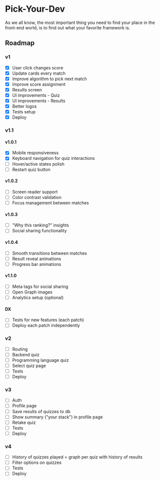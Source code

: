 # Pick-Your-Dev

As we all know, the most important thing you need to find your place in the front-end world, is to find out what your favorite framework is.

## Roadmap

### v1

- [x] User click changes score
- [x] Update cards every match
- [x] Improve algorithm to pick next match
- [x] Improve score assignment
- [x] Results screen
- [x] UI improvements - Quiz
- [x] UI improvements - Results
- [x] Better logos
- [x] Tests setup
- [x] Deploy

### v1.1

#### v1.0.1

- [x] Mobile responsiveness
- [x] Keyboard navigation for quiz interactions
- [ ] Hover/active states polish
- [ ] Restart quiz button

#### v1.0.2

- [ ] Screen reader support
- [ ] Color contrast validation
- [ ] Focus management between matches

#### v1.0.3

- [ ] "Why this ranking?" insights
- [ ] Social sharing functionality

#### v1.0.4

- [ ] Smooth transitions between matches
- [ ] Result reveal animations
- [ ] Progress bar animations

#### v1.1.0

- [ ] Meta tags for social sharing
- [ ] Open Graph images
- [ ] Analytics setup (optional)

#### DX

- [ ] Tests for new features (each patch)
- [ ] Deploy each patch independently

### v2

- [ ] Routing
- [ ] Backend quiz
- [ ] Programming language quiz
- [ ] Select quiz page
- [ ] Tests
- [ ] Deploy

### v3

- [ ] Auth
- [ ] Profile page
- [ ] Save results of quizzes to db
- [ ] Show summary ("your stack") in profile page
- [ ] Retake quiz
- [ ] Tests
- [ ] Deploy

### v4

- [ ] History of quizzes played = graph per quiz with history of results
- [ ] Filter options on quizzes
- [ ] Tests
- [ ] Deploy
